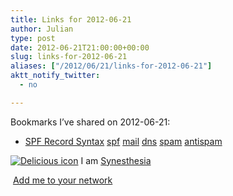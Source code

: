 ```yaml
---
title: Links for 2012-06-21
author: Julian
type: post
date: 2012-06-21T21:00:00+00:00
slug: links-for-2012-06-21 
aliases: ["/2012/06/21/links-for-2012-06-21"]
aktt_notify_twitter:
  - no

---
```

Bookmarks I&#8217;ve shared on 2012-06-21:

  * [SPF Record Syntax][1] 
    [spf][2] [mail][3] [dns][4] [spam][5] [antispam][6] </li> </ul> 
    
    <p class="deliciouslink">
      <a href="https://del.icio.us/synesthesia" title="See all my bookmarks on del.icio.us"><img src="https://www.synesthesia.co.uk/images/deliciousicon.jpg" alt="Delicious icon" /></a>&nbsp;I am <a href="https://del.icio.us/synesthesia" title="See all my bookmarks on del.icio.us">Synesthesia</a>
    </p>
    
    <p class="deliciouslink">
      <a href="https://del.icio.us/network?add=synesthesia" title="Add me to your del.icio.us network"><img src="https://www.synesthesia.co.uk/images/add.gif" alt="" /></a>&nbsp;<a href="https://del.icio.us/network?add=synesthesia" title="Add me to your del.icio.us network">Add me to your network</a>
    </p>

 [1]: https://www.openspf.org/SPF_Record_Syntax
 [2]: https://www.delicious.com/synesthesia/spf
 [3]: https://www.delicious.com/synesthesia/mail
 [4]: https://www.delicious.com/synesthesia/dns
 [5]: https://www.delicious.com/synesthesia/spam
 [6]: https://www.delicious.com/synesthesia/antispam